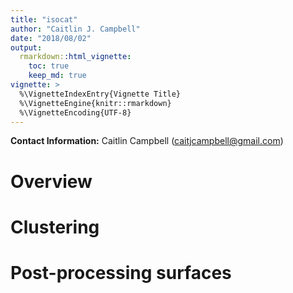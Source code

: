 ```yaml
---
title: "isocat"
author: "Caitlin J. Campbell"
date: "2018/08/02"
output:
  rmarkdown::html_vignette:
    toc: true
    keep_md: true
vignette: >
  %\VignetteIndexEntry{Vignette Title}
  %\VignetteEngine{knitr::rmarkdown}
  %\VignetteEncoding{UTF-8}
---
```




**Contact Information:** Caitlin Campbell ([caitjcampbell@gmail.com](caitjcampbell@gmail.com))


# Overview



# Clustering



# Post-processing surfaces

